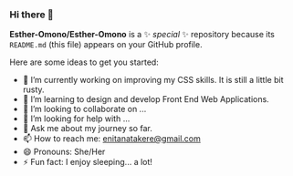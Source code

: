 ### Hi there 👋


**Esther-Omono/Esther-Omono** is a ✨ _special_ ✨ repository because its `README.md` (this file) appears on your GitHub profile.

Here are some ideas to get you started:

- 🔭 I’m currently working on improving my CSS skills. It is still a little bit rusty.
- 🌱 I’m learning to design and develop Front End Web Applications.
- 👯 I’m looking to collaborate on ...
- 🤔 I’m looking for help with ...
- 💬 Ask me about my journey so far.
- 📫 How to reach me: enitanatakere@gmail.com
- 😄 Pronouns: She/Her
- ⚡ Fun fact: I enjoy sleeping... a lot!


